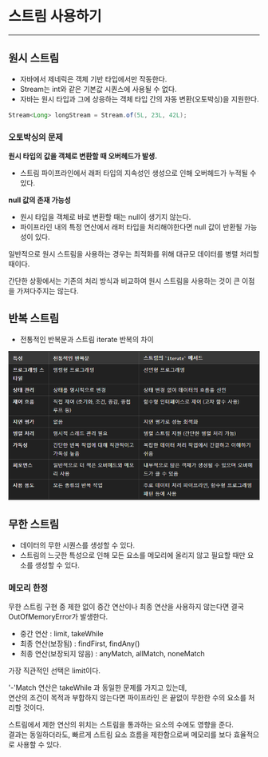 # 스트림 사용하기

---

## 원시 스트림
- 자바에서 제네릭은 객체 기반 타입에서만 작동한다.
- Stream<T>는 int와 같은 기본값 시퀀스에 사용될 수 없다.
- 자바는 원시 타입과 그에 상응하는 객체 타입 간의 자동 변환(오토박싱)을 지원한다.
```java
Stream<Long> longStream = Stream.of(5L, 23L, 42L);
```

### 오토박싱의 문제 

**원시 타입의 값을 객체로 변환할 때 오버헤드가 발생.**
- 스트림 파이프라인에서 래퍼 타입의 지속성인 생성으로 인해 오버헤드가 누적될 수 있다.

**null 값의 존재 가능성**
- 원시 타입을 객체로 바로 변환할 때는 null이 생기지 않는다.
- 파이프라인 내의 특정 연산에서 래퍼 타입을 처리해야한다면 null 값이 반환될 가능성이 있다.

일반적으로 원시 스트림을 사용하는 경우는 최적화를 위해 대규모 데이터를 병렬 처리할 때이다.

간단한 상황에서는 기존의 처리 방식과 비교하여 원시 스트림을 사용하는 것이 큰 이점을 가져다주지는 않는다.

## 반복 스트림 
- 전통적인 반복문과 스트림 iterate 반복의 차이

![img.png](img/전통반복&스트림반복.png)

## 무한 스트림
- 데이터의 무한 시퀀스를 생성할 수 있다.
- 스트림의 느긋한 특성으로 인해 모든 요소를 메모리에 올리지 않고 필요할 때만 요소를 생성할 수 있다.

### 메모리 한정
무한 스트림 구현 중 제한 없이 중간 연산이나 최종 연산을 사용하지 않는다면 결국 OutOfMemoryError가 발생한다.

- 중간 연산 : limit, takeWhile
- 최종 연산(보장됨) : findFirst, findAny()
- 최종 연산(보장되지 않음) : anyMatch, allMatch, noneMatch

가장 직관적인 선택은 limit이다. 

'-'Match 연산은 takeWhile 과 동일한 문제를 가지고 있는데,<br>
연산의 조건이 목적과 부합하지 않는다면 파이프라인 은 끝없이 무한한 수의 요소를 처리할 것이다.<br>

스트림에서 제한 연산의 위치는 스트림을 통과하는 요소의 수에도 영향을 준다.<br>
결과는 동일하더라도, 빠르게 스트림 요소 흐름을 제한함으로써 메모리를 보다 효율적으로 사용할 수 있다.


  